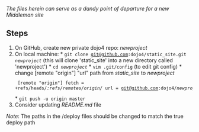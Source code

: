 _The files herein can serve as a dandy point of departure for a new Middleman site_

## Steps

  1. On GitHub, create new private dojo4 repo: _newproject_
  2. On local machine:
    * <code>git clone git@github.com:dojo4/static&#95;site.git _newproject_</pre></code> (this will clone 'static&#95;site' into a new directory called 'newproject')
    * <code>cd _newproject_</code>
    * <code>vim .git/config</code> (to edit git config)
    * change [remote "origin"] "url" path from <i>static&#95;site</i> to <i>newproject</i>
      <code><pre>
        [remote "origin"] 
          fetch = +refs/heads/*:refs/remotes/origin/*
          url = git@github.com:dojo4/<i>newproject</i>.git
      </pre></code>
    * <code>git push -u origin master</code>
  6. Consider updating _README.md_ file

_Note_: The paths in the /deploy files should be changed to match the true deploy path